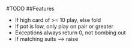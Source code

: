 #TODO
##Features
* If high card of >= 10 play, else fold
* If pot is low, only play on pair or greater
* Exceptions always return 0, not bombing out
* If matching suits --> raise
